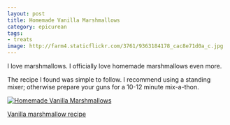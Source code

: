 ```yaml
---
layout: post
title: Homemade Vanilla Marshmallows
category: epicurean
tags:
- treats
image: http://farm4.staticflickr.com/3761/9363184178_cac8e71d0a_c.jpg
---
```


I love marshmallows. I officially love homemade marshmallows even more.

The recipe I found was simple to follow. I recommend using a standing mixer; otherwise prepare your guns for a 10-12 minute mix-a-thon.

<div class="photos">
<a href="http://www.flickr.com/photos/91218249@N05/9363184178/" title="Homemade Vanilla Marshmallows by katydecorah, on Flickr">
<img src="http://farm4.staticflickr.com/3761/9363184178_cac8e71d0a_c.jpg" alt="Homemade Vanilla Marshmallows" class="pop-out"></a>
</div>

[Vanilla marshmallow recipe](http://www.marthastewart.com/341856/vanilla-marshmallows)